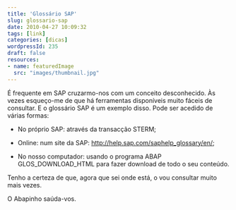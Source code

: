 ```yaml
---
title: 'Glossário SAP'
slug: glossario-sap
date: 2010-04-27 10:09:32
tags: [link]
categories: [dicas]
wordpressId: 235
draft: false
resources:
- name: featuredImage
  src: "images/thumbnail.jpg"
---
```

É frequente em SAP cruzarmo-nos com um conceito desconhecido. Às vezes esqueço-me de que há ferramentas disponíveis muito fáceis de consultar. E o glossário SAP é um exemplo disso. Pode ser acedido de várias formas:

  * No próprio SAP: através da transacção STERM;

  * Online: num site da SAP: <http://help.sap.com/saphelp_glossary/en/>;

  * No nosso computador: usando o programa ABAP GLOS_DOWNLOAD_HTML para fazer download de todo o seu conteúdo.

Tenho a certeza de que, agora que sei onde está, o vou consultar muito mais vezes.

O Abapinho saúda-vos.

